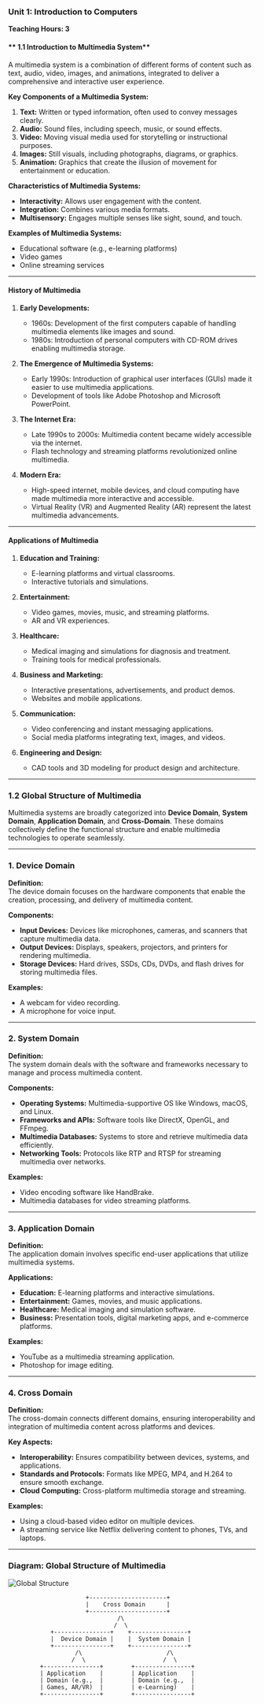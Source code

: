 ### Unit 1: Introduction to Computers  
**Teaching Hours: 3**  

#### ** 1.1 Introduction to Multimedia System**  
A multimedia system is a combination of different forms of content such as text, audio, video, images, and animations, integrated to deliver a comprehensive and interactive user experience.  

**Key Components of a Multimedia System:**  
1. **Text:** Written or typed information, often used to convey messages clearly.  
2. **Audio:** Sound files, including speech, music, or sound effects.  
3. **Video:** Moving visual media used for storytelling or instructional purposes.  
4. **Images:** Still visuals, including photographs, diagrams, or graphics.  
5. **Animation:** Graphics that create the illusion of movement for entertainment or education.  

**Characteristics of Multimedia Systems:**  
- **Interactivity:** Allows user engagement with the content.  
- **Integration:** Combines various media formats.  
- **Multisensory:** Engages multiple senses like sight, sound, and touch.  

**Examples of Multimedia Systems:**  
- Educational software (e.g., e-learning platforms)  
- Video games  
- Online streaming services  

---

#### **History of Multimedia**  
1. **Early Developments:**  
   - 1960s: Development of the first computers capable of handling multimedia elements like images and sound.  
   - 1980s: Introduction of personal computers with CD-ROM drives enabling multimedia storage.  

2. **The Emergence of Multimedia Systems:**  
   - Early 1990s: Introduction of graphical user interfaces (GUIs) made it easier to use multimedia applications.  
   - Development of tools like Adobe Photoshop and Microsoft PowerPoint.  

3. **The Internet Era:**  
   - Late 1990s to 2000s: Multimedia content became widely accessible via the internet.  
   - Flash technology and streaming platforms revolutionized online multimedia.  

4. **Modern Era:**  
   - High-speed internet, mobile devices, and cloud computing have made multimedia more interactive and accessible.  
   - Virtual Reality (VR) and Augmented Reality (AR) represent the latest multimedia advancements.  

---

#### **Applications of Multimedia**  
1. **Education and Training:**  
   - E-learning platforms and virtual classrooms.  
   - Interactive tutorials and simulations.  

2. **Entertainment:**  
   - Video games, movies, music, and streaming platforms.  
   - AR and VR experiences.  

3. **Healthcare:**  
   - Medical imaging and simulations for diagnosis and treatment.  
   - Training tools for medical professionals.  

4. **Business and Marketing:**  
   - Interactive presentations, advertisements, and product demos.  
   - Websites and mobile applications.  

5. **Communication:**  
   - Video conferencing and instant messaging applications.  
   - Social media platforms integrating text, images, and videos.  

6. **Engineering and Design:**  
   - CAD tools and 3D modeling for product design and architecture.  

---

### **1.2 Global Structure of Multimedia**  

Multimedia systems are broadly categorized into **Device Domain**, **System Domain**, **Application Domain**, and **Cross-Domain**. These domains collectively define the functional structure and enable multimedia technologies to operate seamlessly.

---

### **1. Device Domain**  
**Definition:**  
The device domain focuses on the hardware components that enable the creation, processing, and delivery of multimedia content.

**Components:**  
- **Input Devices:** Devices like microphones, cameras, and scanners that capture multimedia data.  
- **Output Devices:** Displays, speakers, projectors, and printers for rendering multimedia.  
- **Storage Devices:** Hard drives, SSDs, CDs, DVDs, and flash drives for storing multimedia files.

**Examples:**  
- A webcam for video recording.  
- A microphone for voice input.  

---

### **2. System Domain**  
**Definition:**  
The system domain deals with the software and frameworks necessary to manage and process multimedia content.  

**Components:**  
- **Operating Systems:** Multimedia-supportive OS like Windows, macOS, and Linux.  
- **Frameworks and APIs:** Software tools like DirectX, OpenGL, and FFmpeg.  
- **Multimedia Databases:** Systems to store and retrieve multimedia data efficiently.  
- **Networking Tools:** Protocols like RTP and RTSP for streaming multimedia over networks.  

**Examples:**  
- Video encoding software like HandBrake.  
- Multimedia databases for video streaming platforms.  

---

### **3. Application Domain**  
**Definition:**  
The application domain involves specific end-user applications that utilize multimedia systems.  

**Applications:**  
- **Education:** E-learning platforms and interactive simulations.  
- **Entertainment:** Games, movies, and music applications.  
- **Healthcare:** Medical imaging and simulation software.  
- **Business:** Presentation tools, digital marketing apps, and e-commerce platforms.

**Examples:**  
- YouTube as a multimedia streaming application.  
- Photoshop for image editing.  

---

### **4. Cross Domain**  
**Definition:**  
The cross-domain connects different domains, ensuring interoperability and integration of multimedia content across platforms and devices.

**Key Aspects:**  
- **Interoperability:** Ensures compatibility between devices, systems, and applications.  
- **Standards and Protocols:** Formats like MPEG, MP4, and H.264 to ensure smooth exchange.  
- **Cloud Computing:** Cross-platform multimedia storage and streaming.  

**Examples:**  
- Using a cloud-based video editor on multiple devices.  
- A streaming service like Netflix delivering content to phones, TVs, and laptops.

---

### **Diagram: Global Structure of Multimedia**  
![Global Structure](https://github.com/Sharatmaharjan/Notes/blob/main/CSIT/5th%20sem/bg3.png)

```
                      +----------------------+
                      |    Cross Domain      |
                      +----------------------+
                               /\
                              /  \
            +----------------+    +----------------+
            |  Device Domain |    |  System Domain |
            +----------------+    +----------------+
                   /\                        /\
                  /  \                      /  \
         +----------------+        +----------------+
         | Application    |        | Application    |
         | Domain (e.g.,  |        | Domain (e.g.,  |
         | Games, AR/VR)  |        | e-Learning)    |
         +----------------+        +----------------+
```

